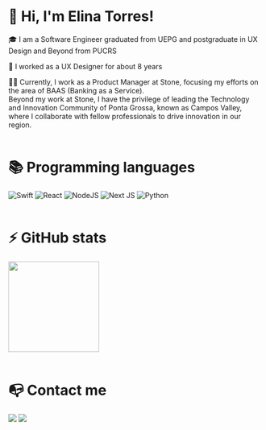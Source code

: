 # 👋 Hi, I'm Elina Torres!

🎓 I am a Software Engineer graduated from UEPG and postgraduate in UX Design and Beyond from PUCRS

🔎 I worked as a UX Designer for about 8 years

👩‍💻 Currently, I work as a Product Manager at Stone, focusing my efforts on the area of BAAS (Banking as a Service).<br>
Beyond my work at Stone, I have the privilege of leading the Technology and Innovation Community of Ponta Grossa, known as Campos Valley, where I collaborate with fellow professionals to drive innovation in our region.
<br><br>

# 📚 Programming languages

![Swift](https://img.shields.io/badge/swift-F54A2A?style=for-the-badge&logo=swift&logoColor=white)
![React](https://img.shields.io/badge/react-%2320232a.svg?style=for-the-badge&logo=react&logoColor=%2361DAFB) 
![NodeJS](https://img.shields.io/badge/node.js-6DA55F?style=for-the-badge&logo=node.js&logoColor=white) 
![Next JS](https://img.shields.io/badge/Next-black?style=for-the-badge&logo=next.js&logoColor=white) 
![Python](https://img.shields.io/badge/python-3670A0?style=for-the-badge&logo=python&logoColor=ffdd54)
<br>
<br>

# ⚡ GitHub stats

<div>
  <a href="https://github.com/elinatorresn">
    <img height="180em" src="https://github-readme-stats.vercel.app/api/top-langs/?username=elinatorresn&layout=compact&langs_count=7&theme=dracula"/>
  </a>
</div>
<br>

# 📭 Contact me

<div>
  <a href="https://www.linkedin.com/in/elina-torres/" target="_blank"><img src="https://img.shields.io/badge/-LinkedIn-%230077B5?style=for-the-badge&logo=linkedin&logoColor=white" target="_blank"></a>
  <a href="https://instagram.com/elinatorresn" target="_blank"><img src="https://img.shields.io/badge/-Instagram-%23E4405F?style=for-the-badge&logo=instagram&logoColor=white" target="_blank"></a>
</div>
